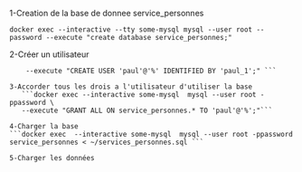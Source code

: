 
1-Creation de la base de donnee service_personnes

```docker exec --interactive --tty some-mysql mysql --user root --password --execute "create database service_personnes;"```

2-Créer un utilisateur
```docker exec --interactive some-mysql  mysql --user root -ppassword \
    --execute "CREATE USER 'paul'@'%' IDENTIFIED BY 'paul_1';" ```

3-Accorder tous les drois a l'utilisateur d'utiliser la base 
   ```docker exec --interactive some-mysql  mysql --user root -ppassword \
   --execute "GRANT ALL ON service_personnes.* TO 'paul'@'%';"```
   
4-Charger la base
```docker exec  --interactive some-mysql  mysql --user root -ppassword service_personnes < ~/services_personnes.sql ```

5-Charger les données
